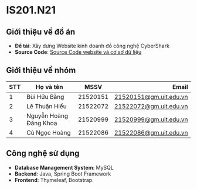 # IS201.N21
## Giới thiệu về đồ án
* **Đề tài**: Xây dưng Website kinh doanh đồ công nghệ CyberShark
* **Source Code**: [Source Code website và cơ sở dữ liệu](https://github.com/Bangbui2301/IS201.N21)
## Giới thiệu về nhóm
|STT| Họ và tên        | MSSV           | Email  |
|---| ------------- |:-------------:| -----:|
|1| Bùi Hữu Bằng      | 21520151 | [21520151@gm.uit.edu.vn](mailto:21520151@gm.uit.edu.vn) |
|2| Lê Thuận Hiếu      | 21522072      |  [21522072@gm.uit.edu.vn](mailto:21522072@gm.uit.edu.vn) |
|3| Nguyễn Hoàng Đăng Khoa | 21520999   |   [21520999@gm.uit.edu.vn](mailto:21520999@gm.uit.edu.vn)  |
|4| Cù Ngọc Hoàng | 21522086      |   [21522086@gm.uit.edu.vn](mailto:21522086@gm.uit.edu.vn)  |
## Công nghệ sử dụng
* **Database Management System**: MySQL
* **Backend**: Java, Spring Boot Framework
* **Frontend**: Thymeleaf, Bootstrap.
